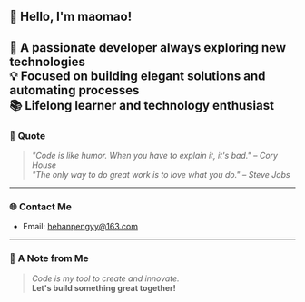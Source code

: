 ## 👋 Hello, I'm **maomao**!

🚀 **A passionate developer always exploring new technologies**  
💡 **Focused on building elegant solutions and automating processes**  
📚 **Lifelong learner and technology enthusiast**  
---

### 🌟 **Quote**
> *"Code is like humor. When you have to explain it, it's bad." – Cory House*  
> *"The only way to do great work is to love what you do." – Steve Jobs*

---

### 🌐 **Contact Me**
- Email: [hehanpengyy@163.com](mailto:hehanpengyy@163.com)

---

### 🌟 **A Note from Me**
> *Code is my tool to create and innovate.*  
> **Let's build something great together!**
